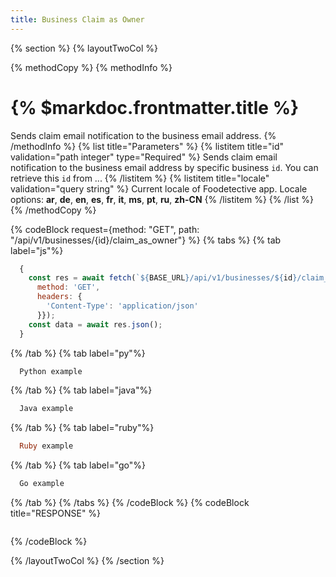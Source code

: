 ```yaml
---
title: Business Claim as Owner
---
```

{% section %}
{% layoutTwoCol %}

{% methodCopy %}
{% methodInfo %}
  # {% $markdoc.frontmatter.title %}
  Sends claim email notification to the business email address.
{% /methodInfo %}
{% list title="Parameters" %}
  {% listitem title="id" validation="path integer" type="Required" %}
  Sends claim email notification to the business email address by specific business `id`. You can retrieve this `id` from ...
  {% /listitem %}
  {% listitem title="locale" validation="query string" %}
  Current locale of Foodetective app. Locale options: **ar**, **de**, **en**, **es**, **fr**, **it**, **ms**, **pt**, **ru**, **zh-CN**
  {% /listitem %}
{% /list %}
{% /methodCopy %}

{% codeBlock request={method: "GET", path: "/api/v1/businesses/{id}/claim_as_owner"} %}
{% tabs %}
  {% tab label="js"%}
  ```js
    {
      const res = await fetch(`${BASE_URL}/api/v1/businesses/${id}/claim_as_owner`, {
        method: 'GET',
        headers: {
          'Content-Type': 'application/json'
        }});
      const data = await res.json();
    }
  ```
  {% /tab %}
  {% tab label="py"%}
  ```py
    Python example
  ```
  {% /tab %}
  {% tab label="java"%}
  ```java
    Java example
  ```
  {% /tab %}
  {% tab label="ruby"%}
  ```ruby
    Ruby example
  ```
  {% /tab %}
  {% tab label="go"%}
  ```go
    Go example
  ```
  {% /tab %}
{% /tabs %}
{% /codeBlock %}
{% codeBlock title="RESPONSE" %}
  ```json
  ```
{% /codeBlock %}  

{% /layoutTwoCol %}
{% /section %}